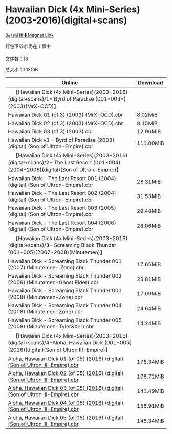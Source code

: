 # Hawaiian Dick (4x Mini-Series)(2003-2016)(digital+scans)

[磁力链接⬇Magnet Link](magnet:?xt=urn:btih:f8ca4ba9c52b3e9b0df56a8e85a2f058183f88d0&dn=Hawaiian%20Dick%20%284x%20Mini-Series%29%282003-2016%29%28digital%2Bscans%29)

打包下载📦仍在工事中

文件数：18

总大小：1.13GiB

Online | Download
--- | ---
&emsp;【Hawaiian Dick (4x Mini-Series)(2003-2016)(digital+scans)/1- Byrd of Paradise (001-003+)(2003)(MrX-OCD)】 | 
Hawaiian Dick 01 (of 3) (2003) (MrX-OCD).cbr | 8.02MiB
Hawaiian Dick 02 (of 3) (2003) (MrX-OCD).cbr | 8.15MiB
Hawaiian Dick 03 (of 3) (2003).cbr | 12.96MiB
Hawaiian Dick v1 - Byrd of Paradise (2003) (digital) (Son of Ultron-Empire).cbr | 111.00MiB
&emsp;【Hawaiian Dick (4x Mini-Series)(2003-2016)(digital+scans)/2- The Last Resort (001-004)(2004-2006)(digital)(Son of Ultron-Empire)】 | 
Hawaiian Dick - The Last Resort 001 (2004) (digital) (Son of Ultron-Empire).cbr | 28.31MiB
Hawaiian Dick - The Last Resort 002 (2004) (digital) (Son of Ultron-Empire).cbr | 31.53MiB
Hawaiian Dick - The Last Resort 003 (2005) (digital) (Son of Ultron-Empire).cbr | 29.48MiB
Hawaiian Dick - The Last Resort 004 (2006) (digital) (Son of Ultron-Empire).cbr | 28.06MiB
&emsp;【Hawaiian Dick (4x Mini-Series)(2003-2016)(digital+scans)/3- Screaming Black Thunder (001-005)(2007-2008)(Minutemen)】 | 
Hawaiian Dick - Screaming Black Thunder 001 (2007) (Minutemen- Zone).cbr | 17.65MiB
Hawaiian Dick - Screaming Black Thunder 002 (2008) (Minutemen-Ghost Rider).cbr | 23.81MiB
Hawaiian Dick - Screaming Black Thunder 003 (2008) (Minutemen-Zone).cbr | 17.09MiB
Hawaiian Dick - Screaming Black Thunder 004 (2008) (Minutemen-Zone).cbr | 24.64MiB
Hawaiian Dick - Screaming Black Thunder 005 (2008) (Minutemen-Tyler&Xer).cbr | 14.24MiB
&emsp;【Hawaiian Dick (4x Mini-Series)(2003-2016)(digital+scans)/4-Aloha, Hawaiian Dick (001-005)(2016)(digital)(Son of Ultron III-Empire)】 | 
[Aloha, Hawaiian Dick 01 (of 05) (2016) (digital) (Son of Ultron III-Empire).cbr](https://github.com/alicewish/markdown/blob/master/comic/Aloha-Hawaiian-Dick-01-of-05-2016-digital-Son-of-Ultron-III-Empire-cbr.md) | 176.34MiB
[Aloha, Hawaiian Dick 02 (of 05) (2016) (digital) (Son of Ultron III-Empire).cbr](https://github.com/alicewish/markdown/blob/master/comic/Aloha-Hawaiian-Dick-02-of-05-2016-digital-Son-of-Ultron-III-Empire-cbr.md) | 176.72MiB
[Aloha, Hawaiian Dick 03 (of 05) (2016) (digital) (Son of Ultron III-Empire).cbr](https://github.com/alicewish/markdown/blob/master/comic/Aloha-Hawaiian-Dick-03-of-05-2016-digital-Son-of-Ultron-III-Empire-cbr.md) | 141.49MiB
[Aloha, Hawaiian Dick 04 (of 05) (2016) (digital) (Son of Ultron III-Empire).cbr](https://github.com/alicewish/markdown/blob/master/comic/Aloha-Hawaiian-Dick-04-of-05-2016-digital-Son-of-Ultron-III-Empire-cbr.md) | 158.91MiB
[Aloha, Hawaiian Dick 05 (of 05) (2016) (digital) (Son of Ultron III-Empire).cbr](https://github.com/alicewish/markdown/blob/master/comic/Aloha-Hawaiian-Dick-05-of-05-2016-digital-Son-of-Ultron-III-Empire-cbr.md) | 146.34MiB